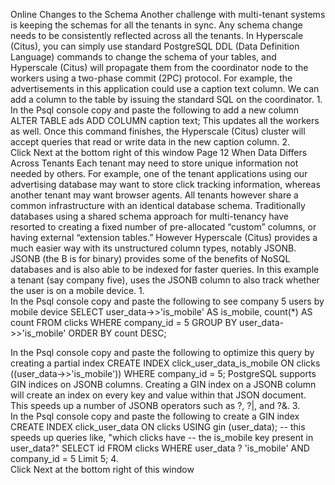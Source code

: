 Online Changes to the Schema
Another challenge with multi-tenant systems is keeping the schemas for all the tenants in sync. Any schema change needs to be consistently reflected across all the tenants. In Hyperscale (Citus), you can simply use standard PostgreSQL DDL (Data Definition Language) commands to change the schema of your tables, and Hyperscale (Citus) will propagate them from the coordinator node to the workers using a two-phase commit (2PC) protocol.
For example, the advertisements in this application could use a caption text column. We can add a column to the table by issuing the standard SQL on the coordinator.
1.	 
In the Psql console copy and paste the following to add a new column
ALTER TABLE ads ADD COLUMN caption text; 
This updates all the workers as well. Once this command finishes, the Hyperscale (Citus) cluster will accept queries that read or write data in the new caption column.
2.	 
Click Next at the bottom right of this window
Page 12
When Data Differs Across Tenants
Each tenant may need to store unique information not needed by others. For example, one of the tenant applications using our advertising database may want to store click tracking information, whereas another tenant may want browser agents. All tenants however share a common infrastructure with an identical database schema.
Traditionally databases using a shared schema approach for multi-tenancy have resorted to creating a fixed number of pre-allocated “custom” columns, or having external “extension tables.” However Hyperscale (Citus) provides a much easier way with its unstructured column types, notably JSONB. JSONB (the B is for binary) provides some of the benefits of NoSQL databases and is also able to be indexed for faster queries. 
In this example a tenant (say company five), uses the JSONB column to also track whether the user is on a mobile device.
1.	 
In the Psql console copy and paste the following to see company 5 users by mobile device
SELECT user_data->>'is_mobile' AS is_mobile, count(*) AS count FROM clicks WHERE company_id = 5 GROUP BY user_data->>'is_mobile' ORDER BY count DESC; 
 
In the Psql console copy and paste the following to optimize this query by creating a partial index
CREATE INDEX click_user_data_is_mobile ON clicks ((user_data->>'is_mobile')) WHERE company_id = 5; 
PostgreSQL supports GIN indices on JSONB columns. Creating a GIN index on a JSONB column will create an index on every key and value within that JSON document. This speeds up a number of JSONB operators such as ?, ?|, and ?&.
3.	 
In the Psql console copy and paste the following to create a GIN index
CREATE INDEX click_user_data ON clicks USING gin (user_data); -- this speeds up queries like, "which clicks have -- the is_mobile key present in user_data?" SELECT id FROM clicks WHERE user_data ? 'is_mobile' AND company_id = 5 Limit 5; 
4.	 
Click Next at the bottom right of this window
